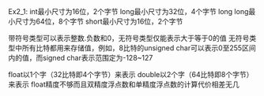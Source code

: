 Ex2_1:
int最小尺寸为16位，2个字节
long最小尺寸为32位，4个字节
long long最小尺寸为64位，8个字节
short最小尺寸为16位，2个字节

带符号类型可以表示整数.负数和0，无符号类型仅能表示大于等于0的值
无符号类型中所有比特都用来存储值，例如，8比特的unsigned char可以表示0至255区间内的值，而signed char表示范围定为-128~127

float以1个字（32比特即4个字节）来表示
double以2个字（64比特即8个字节）来表示
float精度不够而且双精度浮点数和单精度浮点数的计算代价相差无几